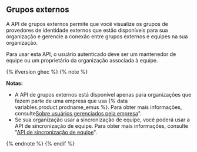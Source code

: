 ## Grupos externos

A API de grupos externos permite que você visualize os grupos de provedores de identidade externos que estão disponíveis para sua organização e gerencie a conexão entre grupos externos e equipes na sua organização.

Para usar esta API, o usuário autenticado deve ser um mantenedor de equipe ou um proprietário da organização associada à equipe.

{% ifversion ghec %}
{% note %}

**Notas:**

- A API de grupos externos está disponível apenas para organizações que fazem parte de uma empresa que usa {% data variables.product.prodname_emus %}. Para obter mais informações, consulte[Sobre usuários gerenciados pela empresa](/admin/authentication/managing-your-enterprise-users-with-your-identity-provider/about-enterprise-managed-users)".
- Se sua organização usar a sincronização de equipe, você poderá usar a API de sincronização de equipe. Para obter mais informações, consulte "[API de sincronização de equipe](#team-synchronization)".

{% endnote %}
{% endif %}
